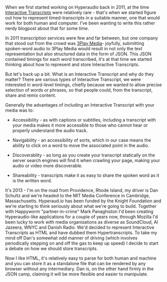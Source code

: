 When we first started working on Hyperaudio back in 2011, at the time [Interactive Transcripts](https://en.wikipedia.org/wiki/Interactive_transcripts) were relatively rare - that's when we started figure out how to represent timed-transcripts in a suitable manner, one that would work for both human and computer. I’ve been wanting to write this rather nerdy blogpost about that for some time.

In 2011 transcription services were few and far between, but one company that stood out from the crowd was [3Play Media](https://www.3playmedia.com/)- joyfully, submitting spoken-word audio to 3Play Media would result in not only the text representation but also structured data in the form of JSON. This JSON contained timings for each word transcribed, it's at that time we started thinking about how to represent and store Interactive Transcripts.

But let's back up a bit. What is an Interactive Transcript and why do they matter? There are various types of Interactive Transcript, we were interested in word-level timings, chiefly because we wanted to allow precise selection of words or phrases, so that people could, from the transcript, share and remix content.

Generally the advantages of including an Interactive Transcript with your media was to:

- Accessibility - as with captions or subtitles, including a transcript with your media makes it more accessible to those who cannot hear or properly understand the audio track.

- Navigability - an accessibility of sorts, which in our case means the ability to click on a word to move the associated point in the audio.

- Discoverablity - as long as you create your transcript statically on the server search engines will find it when crawling your page, making your audio or video more discoverable.

- Shareability - transcripts make it as easy to share the spoken word as it is the written word.

It's 2013 - I'm on the road from Providence, Rhode Island, my driver is Dan Schultz and we're headed to the MIT Media Conference in Cambridge, Massachusetts. Hyperaud.io has been funded by the Knight Foundation and we're starting to think seriously about what we're going to build. Together with Happyworm "partner-in-crime" Mark Panaghiston I'd been creating Hyperaudio-like applications for a couple of years now, through Mozilla I'd been lucky to work with media organisations as diverse as SoundCloud, Al Jazeera, WNYC and Danish Radio. We'd decided to represent Interactive Transcripts as HTML and have dubbed them Hypertranscripts. To take my mind off Dan's somewhat odd manner of driving (which involves periodically stepping on and off the gas to keep up speed) I decide to start a debate on how we should store transcripts.

Now I like HTML, it's relatively easy to parse for both human and machine and you can store it as a standalone file that can be rendered by any browser without any intermediary. Dan is, on the other hand firmly in the JSON camp, claiming it will be more flexible and easier to manipulate.








